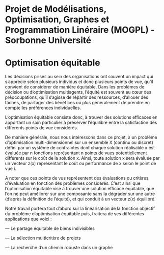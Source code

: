 # Projet de Modélisations, Optimisation, Graphes et Programmation Linéraire (MOGPL) - Sorbonne Université
# Optimisation équitable 

Les décisions prises au sein des organisations ont souvent un impact qui s’apprécie
selon plusieurs individus et donc plusieurs points de vue, qu’il convient de considérer de
manière équitable.
Dans les problèmes de décision ou d’optimisation multiagents, l’équité est souvent au
cœur des préoccupations, qu’il s’agisse de répartir des ressources, d’allouer des tâches, de
partager des bénéfices ou plus généralement de prendre en compte les préférences individuelles.

L’optimisation équitable consiste donc, à trouver des solutions efficaces en apportant un
soin particulier à préserver l’équilibre entre la satisfaction des différents points de vue
considérés.

De manière générale, nous nous intéressons dans ce projet, à un problème d’optimisation multi-dimensionnel sur un ensemble X (continu ou discret) défini par un système de
contraintes dont chaque solution réalisable x est évaluée par n fonctions représentant n
points de vues potentiellement différents sur le coût de la solution x. Ainsi, toute solution
x sera évaluée par un vecteur z(x) représentant le coût ou performance de x selon le point
de vue i.

A noter que ces points de vus représentent des évaluations ou critères d’évaluation en
fonction des problèmes considérés.
C’est ainsi que l’optimisation équitable vise à trouver une solution efficace équitable, que
l’on ne peut améliorer sur une composante sans la dégrader sur une autre (d’après la
définition de l’équité), et qui conduit à un vecteur z(x) équilibré.


Notre travail portera tout d’abord sur la linéarisation de la fonction objectif du problème d’optimisation équitable puis, traitera de ses différentes applications que voici :

— Le partage équitable de biens indivisibles

— La sélection multicritère de projets

— La recherche d’un chemin robuste dans un graphe
